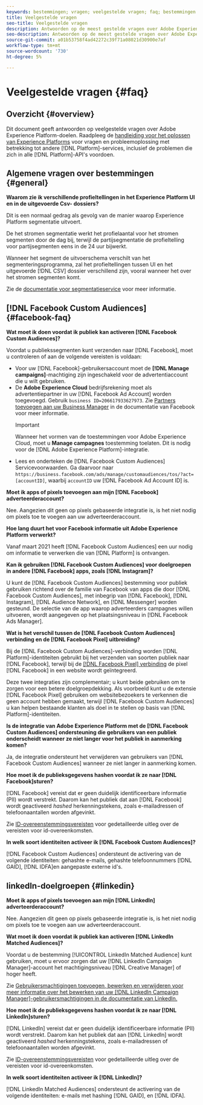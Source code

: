 ```yaml
---
keywords: bestemmingen; vragen; veelgestelde vragen; faq; bestemmingen - vk
title: Veelgestelde vragen
seo-title: Veelgestelde vragen
description: Antwoorden op de meest gestelde vragen over Adobe Experience Platform-bestemmingen
seo-description: Antwoorden op de meest gestelde vragen over Adobe Experience Platform-bestemmingen
source-git-commit: a01b53758f4ad42272c39f71a08021d30900e7af
workflow-type: tm+mt
source-wordcount: '730'
ht-degree: 5%

---
```



# Veelgestelde vragen {#faq}

## Overzicht {#overview}

Dit document geeft antwoorden op veelgestelde vragen over Adobe Experience Platform-doelen. Raadpleeg de [handleiding voor het oplossen van Experience Platforms](../landing/troubleshooting.md) voor vragen en probleemoplossing met betrekking tot andere [!DNL Platform]-services, inclusief de problemen die zich in alle [!DNL Platform]-API&#39;s voordoen.

## Algemene vragen over bestemmingen {#general}

**Waarom zie ik verschillende profieltellingen in het Experience Platform UI en in de uitgevoerde Csv- dossiers?**

Dit is een normaal gedrag als gevolg van de manier waarop Experience Platform segmentatie uitvoert.

De het stromen segmentatie werkt het profielaantal voor het stromen segmenten door de dag bij, terwijl de partijsegmentatie de profieltelling voor partijsegmenten eens in de 24 uur bijwerkt.

Wanneer het segment de uitvoerschema verschilt van het segmenteringsprogramma, zal het profieltellingen tussen UI en het uitgevoerde [!DNL CSV] dossier verschillend zijn, vooral wanneer het over het stromen segmenten komt.

Zie de [documentatie voor segmentatieservice](../segmentation/home.md) voor meer informatie.

## [!DNL Facebook Custom Audiences] {#facebook-faq}

**Wat moet ik doen voordat ik publiek kan activeren  [!DNL Facebook Custom Audiences]?**

Voordat u publiekssegmenten kunt verzenden naar [!DNL Facebook], moet u controleren of aan de volgende vereisten is voldaan:

* Voor uw [!DNL Facebook]-gebruikersaccount moet de **[!DNL Manage campaigns]**-machtiging zijn ingeschakeld voor de advertentiaccount die u wilt gebruiken.
* De **Adobe Experience Cloud** bedrijfsrekening moet als advertentiepartner in uw [!DNL Facebook Ad Account] worden toegevoegd. Gebruik `business ID=206617933627973`. Zie [Partners toevoegen aan uw Business Manager](https://www.facebook.com/business/help/1717412048538897) in de documentatie van Facebook voor meer informatie.
   >[!IMPORTANT]
   >
   > Wanneer het vormen van de toestemmingen voor Adobe Experience Cloud, moet u **Manage campagnes** toestemming toelaten. Dit is nodig voor de [!DNL Adobe Experience Platform]-integratie.
* Lees en onderteken de [!DNL Facebook Custom Audiences] Servicevoorwaarden. Ga daarvoor naar `https://business.facebook.com/ads/manage/customaudiences/tos/?act=[accountID]`, waarbij `accountID` uw [!DNL Facebook Ad Account ID] is.

**Moet ik apps of pixels toevoegen aan mijn  [!DNL Facebook] adverteerderaccount?**

Nee. Aangezien dit geen op pixels gebaseerde integratie is, is het niet nodig om pixels toe te voegen aan uw adverteerderaccount.

**Hoe lang duurt het voor Facebook informatie uit Adobe Experience Platform verwerkt?**

Vanaf maart 2021 heeft [!DNL Facebook Custom Audiences] een uur nodig om informatie te verwerken die van [!DNL Platform] is ontvangen.

**Kan ik gebruiken  [!DNL Facebook Custom Audiences] voor doelgroepen in andere  [!DNL Facebook] apps, zoals  [!DNL Instagram]?**

U kunt de [!DNL Facebook Custom Audiences] bestemming voor publiek gebruiken richtend over de familie van Facebook van apps die door [!DNL Facebook Custom Audiences], met inbegrip van [!DNL Facebook], [!DNL Instagram], [!DNL Audience Network], en [!DNL Messenger] worden gesteund. De selectie van de app waarop adverteerders campagnes willen uitvoeren, wordt aangegeven op het plaatsingsniveau in [!DNL Facebook Ads Manager].

**Wat is het verschil tussen de  [!DNL Facebook Custom Audiences] verbinding en de  [!DNL Facebook Pixel] uitbreiding?**

Bij de [!DNL Facebook Custom Audiences]-verbinding worden [!DNL Platform]-identiteiten gebruikt bij het verzenden van soorten publiek naar [!DNL Facebook], terwijl bij de [[!DNL Facebook Pixel] verbinding](../destinations/catalog/advertising/facebook-pixel.md) de pixel [!DNL Facebook] in een website wordt geïntegreerd.

Deze twee integraties zijn complementair; u kunt beide gebruiken om te zorgen voor een betere doelgroepdekking. Als voorbeeld kunt u de extensie [!DNL Facebook Pixel] gebruiken om websitebezoekers te verkennen die geen account hebben gemaakt, terwijl [!DNL Facebook Custom Audiences] u kan helpen bestaande klanten als doel in te stellen op basis van [!DNL Platform]-identiteiten.

**Is de integratie van Adobe Experience Platform met de  [!DNL Facebook Custom Audiences] ondersteuning die gebruikers van een publiek onderscheidt wanneer ze niet langer voor het publiek in aanmerking komen?**

Ja, de integratie ondersteunt het verwijderen van gebruikers van [!DNL Facebook Custom Audiences] wanneer ze niet langer in aanmerking komen.

**Hoe moet ik de publieksgegevens hashen voordat ik ze naar  [!DNL Facebook]sturen?**

[!DNL Facebook] vereist dat er geen duidelijk identificeerbare informatie (PII) wordt verstrekt. Daarom kan het publiek dat aan [!DNL Facebook] wordt geactiveerd *hashed* herkenningstekens, zoals e-mailadressen of telefoonaantallen worden afgevinkt.

Zie [ID-overeenstemmingsvereisten](catalog/social/facebook.md#id-matching-requirements) voor gedetailleerde uitleg over de vereisten voor id-overeenkomsten.

**In welk soort identiteiten activeer ik  [!DNL Facebook Custom Audiences]?**

[!DNL Facebook Custom Audiences] ondersteunt de activering van de volgende identiteiten: gehashte e-mails, gehashte telefoonnummers  [!DNL GAID],  [!DNL IDFA]en aangepaste externe id&#39;s.

## linkedIn-doelgroepen {#linkedin}

**Moet ik apps of pixels toevoegen aan mijn  [!DNL LinkedIn] adverteerderaccount?**

Nee. Aangezien dit geen op pixels gebaseerde integratie is, is het niet nodig om pixels toe te voegen aan uw adverteerderaccount.

**Wat moet ik doen voordat ik publiek kan activeren  [!DNL LinkedIn Matched Audiences]?**

Voordat u de bestemming [!UICONTROL LinkedIn Matched Audience] kunt gebruiken, moet u ervoor zorgen dat uw [!DNL LinkedIn Campaign Manager]-account het machtigingsniveau [!DNL Creative Manager] of hoger heeft.

Zie [Gebruikersmachtigingen toevoegen, bewerken en verwijderen voor meer informatie over het bewerken van uw [!DNL LinkedIn Campaign Manager]-gebruikersmachtigingen in de documentatie van LinkedIn.](https://www.linkedin.com/help/lms/answer/5753)

**Hoe moet ik de publieksgegevens hashen voordat ik ze naar  [!DNL LinkedIn]sturen?**

[!DNL LinkedIn] vereist dat er geen duidelijk identificeerbare informatie (PII) wordt verstrekt. Daarom kan het publiek dat aan [!DNL LinkedIn] wordt geactiveerd *hashed* herkenningstekens, zoals e-mailadressen of telefoonaantallen worden afgevinkt.

Zie [ID-overeenstemmingsvereisten](catalog/social/linkedin.md#id-matching-requirements) voor gedetailleerde uitleg over de vereisten voor id-overeenkomsten.

**In welk soort identiteiten activeer ik  [!DNL LinkedIn]?**

[!DNL LinkedIn Matched Audiences] ondersteunt de activering van de volgende identiteiten: e-mails met hashing  [!DNL GAID], en  [!DNL IDFA].
